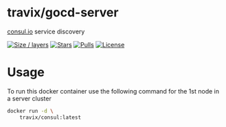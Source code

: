 # travix/gocd-server

[consul.io](https://www.consul.io/) service discovery

[![Size / layers](https://imagelayers.io/badge/travix/consul:0.6.4.svg)](https://imagelayers.io/?images=travix/consul:0.6.4)
[![Stars](https://img.shields.io/docker/stars/travix/consul.svg)](https://hub.docker.com/r/travix/consul/)
[![Pulls](https://img.shields.io/docker/pulls/travix/consul.svg)](https://hub.docker.com/r/travix/consul/)
[![License](https://img.shields.io/github/license/Travix-International/docker-consul.svg)](https://github.com/Travix-International/docker-consul/blob/master/LICENSE)


# Usage

To run this docker container use the following command for the 1st node in a server cluster

```sh
docker run -d \
    travix/consul:latest
```

